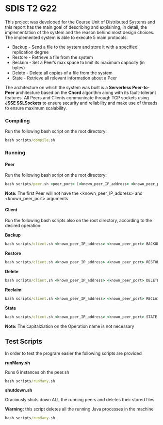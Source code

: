 # SDIS T2 G22

This project was developed for the Course Unit of Distributed Systems and this report has the main goal of describing and explaining, in detail, the implementation of the system and the reason behind most design choices.
The implemented system is able to execute 5 main protocols:
- Backup - Send a file to the system and store it with a specified replication degree
- Restore - Retrieve a file from the system
-  Reclaim - Set a Peer’s max space to limit its maximum capacity (in bytes)
-  Delete - Delete all copies of a file from the system
-  State - Retrieve all relevant information about a Peer  

The architecture on which the system was built is a **Serverless Peer-to-Peer** architecture based on the **Chord** algorithm along with its fault-tolerant features. All Peers and Clients communicate through TCP sockets using **JSSE SSLSockets** to ensure security and reliability and make use of threads to ensure maximum scalability.  

### Compiling
Run the following bash script on the root directory:

```cmd
bash scripts/compile.sh
```


### Running

#### Peer

Run the following bash script on the root directory:  

```cmd
bash scripts/peer.sh <peer_port> [<known_peer_IP_address> <known_peer_port>]
```
**Note:** The first Peer will not have the \<known_peer_IP_address\> and \<known_peer_port\> arguments

#### Client
Run the following bash scripts also on the root directory, according to the desired operation:

**Backup**

```cmd
bash scripts/client.sh <known_peer_IP_address> <known_peer_port> BACKUP <file_path> <replication_degree>
```

**Restore**

```cmd
bash scripts/client.sh <known_peer_IP_address> <known_peer_port> RESTORE <file_path> 
```

**Delete**

```cmd
bash scripts/client.sh <known_peer_IP_address> <known_peer_port> DELETE <file_path> 
```

**Reclaim**

```cmd
bash scripts/client.sh <known_peer_IP_address> <known_peer_port> RECLAIM <max_disk_space>
```

**State**

```cmd
bash scripts/client.sh <known_peer_IP_address> <known_peer_port> STATE
```
**Note:** The capitalziation on the Operation name is not necessary

## Test Scripts
In order to test the program easier the following scripts are provided

**runMany.sh**

Runs 6 instances oh the peer.sh
```cmd
bash scripts/runMany.sh
```    

**shutdown.sh**

Graciously shuts down ALL the running peers and deletes their stored files 

**Warning:** this script deletes all the running Java processes in the machine
```cmd
bash scripts/runMany.sh
```
